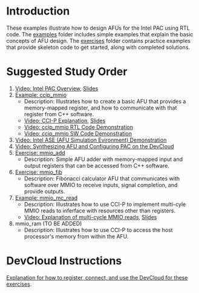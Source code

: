 # Introduction

These examples illustrate how to design AFUs for the Intel PAC using RTL code. The [examples](examples/) folder includes simple examples that explain the basic concepts of AFU design. The [exercises](exercises/) folder contains practice examples that provide skeleton code to get started, along with completed solutions.

# Suggested Study Order

1. [Video: Intel PAC Overview](https://youtu.be/B8j0-N6tzV0), [Slides](../intel_pac_overview.pptx)   
2. [Example: ccip_mmio](examples/ccip_mmio)
    - Description: Illustrates how to create a basic AFU that provides a memory-mapped register, and how to communicate with that register from C++ software.
    - [Video: CCI-P Explanation](https://www.youtube.com/watch?v=e03xuTsQ4fQ), [Slides](examples/ccip_mmio/intel_pac_rtl_ccip.pptx)
    - [Video: ccip_mmio RTL Code Demonstration](https://www.youtube.com/watch?v=3WXo1qzYTvs)
    - [Video: ccip_mmio SW Code Demonstration](https://www.youtube.com/watch?v=Qed4ooAeepw)
3. [Video: Intel ASE (AFU Simulation Evironment) Demonstration](https://youtu.be/HI2gSz_MXjc)
4. [Video: Synthesizing AFU and Configuring PAC on the DevCloud](https://youtu.be/QPjkVo3gSb0)
5. [Exercise: mmio_add](exercises/mmio_add)    
    - Description: Simple AFU adder with memory-mapped input and output registers that can be accessed from C++ software.
6. [Exercise: mmio_fib](exercises/mmio_fib)
    - Description: Fibonacci calculator AFU that communicates with software over MMIO to receive inputs, signal completion, and provide outputs.    
7. [Example: mmio_mc_read](examples/mmio_mc_read)
    - Description: Illustrates how to use CCI-P to implement multi-cyle MMIO reads to inferface with resources other than registers.
    - [Video: Explanation of multi-cycle MMIO reads](https://youtu.be/Xj1Clq4ac8E), [Slides](examples/mmio_mc_read/mmio_mc_read.pptx)
8. mmio_ram (TO BE ADDED)
    - Description: Illustrates how to use CCI-P to access the host processor's memory from within the AFU.

# DevCloud Instructions

[Explanation for how to register, connect, and use the DevCloud for these exercises](https://github.com/intel/FPGA-Devcloud).




